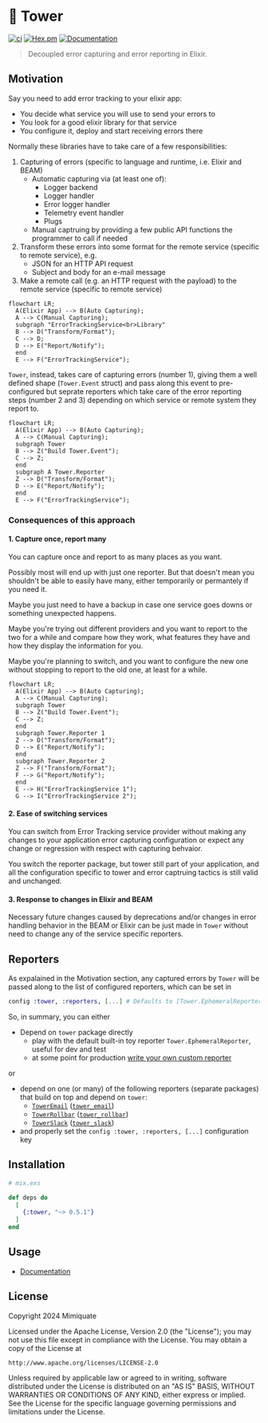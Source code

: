 # 🏰 Tower

[![ci](https://github.com/mimiquate/tower/actions/workflows/ci.yml/badge.svg?branch=main)](https://github.com/mimiquate/tower/actions?query=branch%3Amain)
[![Hex.pm](https://img.shields.io/hexpm/v/tower.svg)](https://hex.pm/packages/tower)
[![Documentation](https://img.shields.io/badge/Documentation-purple.svg)](https://hexdocs.pm/tower)

> Decoupled error capturing and error reporting in Elixir.

## Motivation

Say you need to add error tracking to your elixir app:

  - You decide what service you will use to send your errors to
  - You look for a good elixir library for that service
  - You configure it, deploy and start receiving errors there

Normally these libraries have to take care of a few responsibilities:

1. Capturing of errors (specific to language and runtime, i.e. Elixir and BEAM)
    - Automatic capturing via (at least one of):
        - Logger backend
        - Logger handler
        - Error logger handler
        - Telemetry event handler
        - Plugs
    - Manual captruing by providing a few public API functions the programmer to call if needed
1. Transform these errors into some format for the remote service (specific to remote service), e.g.
    - JSON for an HTTP API request
    - Subject and body for an e-mail message
1. Make a remote call (e.g. an HTTP request with the payload) to the remote service (specific to remote service)

```mermaid
flowchart LR;
  A(Elixir App) --> B(Auto Capturing);
  A --> C(Manual Capturing);
  subgraph "ErrorTrackingService<br>Library"
  B --> D("Transform/Format");
  C --> D;
  D --> E("Report/Notify");
  end
  E --> F("ErrorTrackingService");
```

`Tower`, instead, takes care of capturing errors (number 1), giving them a well defined shape (`Tower.Event` struct)
and pass along this event to pre-configured but seprate reporters which take care of the error reporting steps
(number 2 and 3) depending on which service or remote system they report to.

```mermaid
flowchart LR;
  A(Elixir App) --> B(Auto Capturing);
  A --> C(Manual Capturing);
  subgraph Tower
  B --> Z("Build Tower.Event");
  C --> Z;
  end
  subgraph A Tower.Reporter
  Z --> D("Transform/Format");
  D --> E("Report/Notify");
  end
  E --> F("ErrorTrackingService");
```

### Consequences of this approach

#### 1. Capture once, report many

You can capture once and report to as many places as you want.

Possibly most will end up with just one reporter. But that doesn't mean you shouldn't be able to
easily have many, either temporarily or permantely if you need it.

Maybe you just need to have a backup in case one service goes downs or something unexpected happens.

Maybe you're trying out different providers and you want to report to the two for a while and compare
how they work, what features they have and how they display the information for you.

Maybe you're planning to switch, and you want to configure the new one without stopping to report to the
old one, at least for a while.

```mermaid
flowchart LR;
  A(Elixir App) --> B(Auto Capturing);
  A --> C(Manual Capturing);
  subgraph Tower
  B --> Z("Build Tower.Event");
  C --> Z;
  end
  subgraph Tower.Reporter 1
  Z --> D("Transform/Format");
  D --> E("Report/Notify");
  end
  subgraph Tower.Reporter 2
  Z --> F("Transform/Format");
  F --> G("Report/Notify");
  end
  E --> H("ErrorTrackingService 1");
  G --> I("ErrorTrackingService 2");
```

#### 2. Ease of switching services

You can switch from Error Tracking service provider without making any changes to your application error
capturing configuration or expect any change or regression with respect with capturing behvaior.

You switch the reporter package, but tower still part of your application, and all the configuration specific
to tower and error captruing tactics is still valid and unchanged.

#### 3. Response to changes in Elixir and BEAM

Necessary future changes caused by deprecations and/or changes in error handling behavior in the BEAM or Elixir can be just
made in `Tower` without need to change any of the service specific reporters.

## Reporters

As expalained in the Motivation section, any captured errors by `Tower` will be passed along to the list of
configured reporters, which can be set in

```elixir
config :tower, :reporters, [...] # Defaults to [Tower.EphemeralReporter]
```

So, in summary, you can either
  - Depend on `tower` package directly
    - play with the default built-in toy reporter `Tower.EphemeralReporter`, useful for dev and test
    - at some point for production [write your own custom reporter](https://hexdocs.pm/tower/Tower.html#module-writing-a-custom-reporter)

or
  - depend on one (or many) of the following reporters (separate packages) that build on top and depend on `tower`:
    - [`TowerEmail`](https://hexdocs.pm/tower_email) ([`tower_email`](https://hex.pm/packages/tower_email))
    - [`TowerRollbar`](https://hexdocs.pm/tower_rollbar) ([`tower_rollbar`](https://hex.pm/packages/tower_rollbar))
    - [`TowerSlack`](https://hexdocs.pm/tower_slack) ([`tower_slack`](https://hex.pm/packages/tower_slack))
  - and properly set the `config :tower, :reporters, [...]` configuration key

## Installation

```elixir
# mix.exs

def deps do
  [
    {:tower, "~> 0.5.1"}
  ]
end
```

## Usage

- [Documentation](https://hexdocs.pm/tower)

## License

Copyright 2024 Mimiquate

Licensed under the Apache License, Version 2.0 (the "License");
you may not use this file except in compliance with the License.
You may obtain a copy of the License at

    http://www.apache.org/licenses/LICENSE-2.0

Unless required by applicable law or agreed to in writing, software
distributed under the License is distributed on an "AS IS" BASIS,
WITHOUT WARRANTIES OR CONDITIONS OF ANY KIND, either express or implied.
See the License for the specific language governing permissions and
limitations under the License.

